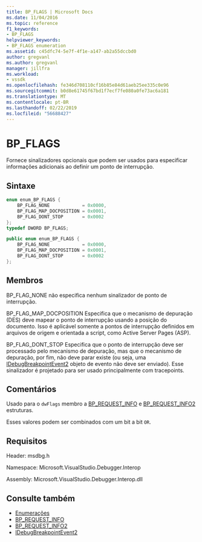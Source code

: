 ```yaml
---
title: BP_FLAGS | Microsoft Docs
ms.date: 11/04/2016
ms.topic: reference
f1_keywords:
- BP_FLAGS
helpviewer_keywords:
- BP_FLAGS enumeration
ms.assetid: c45dfc74-5e7f-4f1e-a147-ab2a55dccbd0
author: gregvanl
ms.author: gregvanl
manager: jillfra
ms.workload:
- vssdk
ms.openlocfilehash: fe346d708110cf16b85e84d61aeb25ee335c0e96
ms.sourcegitcommit: b0d8e61745f67bd1f7ecf7fe080a0fe73ac6a181
ms.translationtype: MT
ms.contentlocale: pt-BR
ms.lasthandoff: 02/22/2019
ms.locfileid: "56688427"
---
```

# <a name="bpflags"></a>BP_FLAGS
Fornece sinalizadores opcionais que podem ser usados para especificar informações adicionais ao definir um ponto de interrupção.

## <a name="syntax"></a>Sintaxe

```cpp
enum enum_BP_FLAGS {
    BP_FLAG_NONE            = 0x0000,
    BP_FLAG_MAP_DOCPOSITION = 0x0001,
    BP_FLAG_DONT_STOP       = 0x0002
};
typedef DWORD BP_FLAGS;
```

```csharp
public enum enum_BP_FLAGS {
    BP_FLAG_NONE            = 0x0000,
    BP_FLAG_MAP_DOCPOSITION = 0x0001,
    BP_FLAG_DONT_STOP       = 0x0002
};
```

## <a name="members"></a>Membros
BP_FLAG_NONE não especifica nenhum sinalizador de ponto de interrupção.

BP_FLAG_MAP_DOCPOSITION Especifica que o mecanismo de depuração (DES) deve mapear o ponto de interrupção usando a posição do documento. Isso é aplicável somente a pontos de interrupção definidos em arquivos de origem e orientada a script, como Active Server Pages (ASP).

BP_FLAG_DONT_STOP Especifica que o ponto de interrupção deve ser processado pelo mecanismo de depuração, mas que o mecanismo de depuração, por fim, não deve parar existe (ou seja, uma [IDebugBreakpointEvent2](../../../extensibility/debugger/reference/idebugbreakpointevent2.md) objeto de evento não deve ser enviado). Esse sinalizador é projetado para ser usado principalmente com tracepoints.

## <a name="remarks"></a>Comentários
Usado para o `dwFlags` membro a [BP_REQUEST_INFO](../../../extensibility/debugger/reference/bp-request-info.md) e [BP_REQUEST_INFO2](../../../extensibility/debugger/reference/bp-request-info2.md) estruturas.

Esses valores podem ser combinados com um bit a bit `OR`.

## <a name="requirements"></a>Requisitos
Header: msdbg.h

Namespace: Microsoft.VisualStudio.Debugger.Interop

Assembly: Microsoft.VisualStudio.Debugger.Interop.dll

## <a name="see-also"></a>Consulte também
- [Enumerações](../../../extensibility/debugger/reference/enumerations-visual-studio-debugging.md)
- [BP_REQUEST_INFO](../../../extensibility/debugger/reference/bp-request-info.md)
- [BP_REQUEST_INFO2](../../../extensibility/debugger/reference/bp-request-info2.md)
- [IDebugBreakpointEvent2](../../../extensibility/debugger/reference/idebugbreakpointevent2.md)
